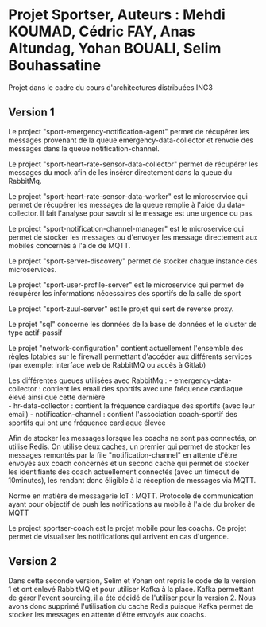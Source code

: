 # Projet Sportser, Auteurs : Mehdi KOUMAD, Cédric FAY, Anas Altundag, Yohan BOUALI, Selim Bouhassatine

Projet dans le cadre du cours d'architectures distribuées ING3 

## Version 1

Le project "sport-emergency-notification-agent" permet de récupérer les messages provenant de la queue emergency-data-collector et renvoie des messages dans la queue notification-channel.

Le project "sport-heart-rate-sensor-data-collector" permet de récupérer les messages du mock afin de les insérer directement dans la queue du RabbitMq.

Le project "sport-heart-rate-sensor-data-worker" est le microservice qui permet de récupérer les messages de la queue remplie à l'aide du data-collector. Il fait l'analyse pour savoir si le message est une urgence ou pas.

Le project "sport-notification-channel-manager" est le microservice qui permet de stocker les messages ou d'envoyer les message directement aux mobiles concernés à l'aide de MQTT.

Le project "sport-server-discovery" permet de stocker chaque instance des microservices.

Le project "sport-user-profile-server" est le microservice qui permet de récupérer les informations nécessaires des sportifs de la salle de sport

Le project "sport-zuul-server" est le projet qui sert de reverse proxy.

Le projet "sql" concerne les données de la base de données et le cluster de type actif-passif

Le projet "network-configuration" contient actuellement l'ensemble des règles Iptables sur le firewall permettant d'accéder aux différents services (par exemple: interface web de RabbitMQ ou accès à Gitlab)

Les différentes queues utilisées avec RabbitMq : 
    - emergency-data-collector : contient les email des sportifs avec une fréquence cardiaque élevé ainsi que cette dernière  
    - hr-data-collector : contient la fréquence cardiaque des sportifs (avec leur email)
    - notification-channel : contient l'association coach-sportif des sportifs qui ont une fréquence cardiaque élevée

Afin de stocker les messages lorsque les coachs ne sont pas connectés, on utilise Redis.
On utilise deux caches, un premier qui permet de stocker les messages remontés par la file "notification-channel" en attente d'être envoyés aux coach concernés et un second cache qui permet de stocker les identifiants des coach actuellement connectés (avec un timeout de 10minutes), les rendant donc éligible à la réception de messages via MQTT.

Norme en matière de messagerie IoT : MQTT. Protocole de communication ayant pour objectif de push les notifications au mobile à l'aide du broker de MQTT

Le project sportser-coach est le projet mobile pour les coachs. Ce projet permet de visualiser les notifications qui arrivent en cas d'urgence. 

## Version 2

Dans cette seconde version, Selim et Yohan ont repris le code de la version 1 et ont enlevé RabbitMQ et pour utiliser Kafka à la place.
Kafka permettant de gérer l'event sourcing, il a été décidé de l'utiliser pour la version 2. Nous avons donc supprimé l'utilisation du cache Redis puisque Kafka permet de stocker les messages en attente d'être envoyés aux coachs.
